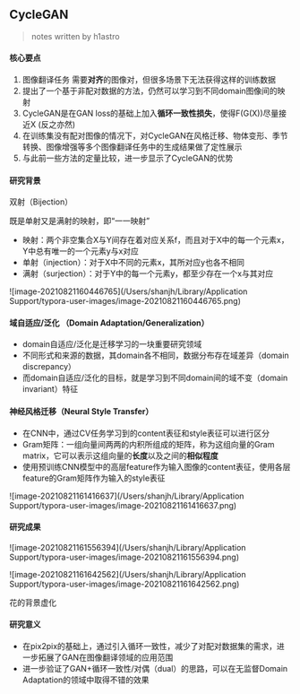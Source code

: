 ## CycleGAN

> notes written by h1astro

#### 核心要点

1. 图像翻译任务 需要**对齐**的图像对，但很多场景下无法获得这样的训练数据
2. 提出了一个基于非配对数据的方法，仍然可以学习到不同domain图像间的映射
3. CycleGAN是在GAN loss的基础上加入**循环一致性损失**，使得F(G(X))尽量接近X (反之亦然)
4. 在训练集没有配对图像的情况下，对CycleGAN在风格迁移、物体变形、季节转换、图像增强等多个图像翻译任务中的生成结果做了定性展示
5. 与此前一些方法的定量比较，进一步显示了CycleGAN的优势

#### 研究背景

双射（Bijection）

既是单射又是满射的映射，即“一一映射”

* 映射：两个非空集合X与Y间存在着对应关系f，而且对于X中的每一个元素x，Y中总有唯一的一个元素y与x对应
* 单射（injection）：对于X中不同的元素x，其所对应y也各不相同
* 满射（surjection）：对于Y中的每一个元素y，都至少存在一个x与其对应

![image-20210821160446765](/Users/shanjh/Library/Application Support/typora-user-images/image-20210821160446765.png)

#### 域自适应/泛化 （Domain Adaptation/Generalization）

* domain自适应/泛化是迁移学习的一块重要研究领域
* 不同形式和来源的数据，其domain各不相同，数据分布存在域差异（domain discrepancy）
* 而domain自适应/泛化的目标，就是学习到不同domain间的域不变（domain invariant）特征

#### 神经风格迁移（Neural Style Transfer）

* 在CNN中，通过CV任务学习到的content表征和style表征可以进行区分
* Gram矩阵：一组向量间两两的内积所组成的矩阵，称为这组向量的Gram matrix，它可以表示这组向量的**长度**以及之间的**相似程度**
* 使用预训练CNN模型中的高层feature作为输入图像的content表征，使用各层feature的Gram矩阵作为输入的style表征

![image-20210821161416637](/Users/shanjh/Library/Application Support/typora-user-images/image-20210821161416637.png)

#### 研究成果

![image-20210821161556394](/Users/shanjh/Library/Application Support/typora-user-images/image-20210821161556394.png)

![image-20210821161642562](/Users/shanjh/Library/Application Support/typora-user-images/image-20210821161642562.png)

花的背景虚化

#### 研究意义

*  在pix2pix的基础上，通过引入循环一致性，减少了对配对数据集的需求，进一步拓展了GAN在图像翻译领域的应用范围
* 进一步验证了GAN+循环一致性/对偶（dual）的思路，可以在无监督Domain Adaptation的领域中取得不错的效果